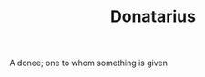 ---
title: Donatarius
letter: D
permalink: "/definitions/bld-donatarius.html"
body: A donee; one to whom something is given
published_at: '2018-07-07'
source: Black's Law Dictionary 2nd Ed (1910)
layout: post
---